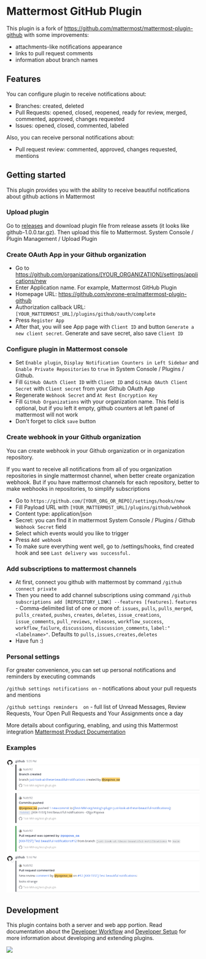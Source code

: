# Mattermost GitHub Plugin

This plugin is a fork of https://github.com/mattermost/mattermost-plugin-github with some improvements:

* attachments-like notifications appearance
* links to pull request comments
* information about branch names

## Features

You can configure plugin to receive notifications about:
* Branches: created, deleted
* Pull Requests: opened, closed, reopened, ready for review, merged, commented, approved, changes requested
* Issues: opened, closed, commented, labeled

Also, you can receive personal notifications about:
* Pull request review: commented, approved, changes requested, mentions

## Getting started

This plugin provides you with the ability to receive beautiful notifications about github actions in Mattermost

### Upload plugin
Go to [releases](https://github.com/evrone-erp/mattermost-plugin-github/releases) and download plugin file from release assets (it looks like github-1.0.0.tar.gz).
Then upload this file to Mattermost. System Console / Plugin Management / Upload Plugin 

### Create OAuth App in your Github organization
* Go to https://github.com/organizations/[YOUR_ORGANIZATION]/settings/applications/new
* Enter Application name. For example, Mattermost GitHub Plugin
* Homepage URL: https://github.com/evrone-erp/mattermost-plugin-github
* Authorization callback URL: `[YOUR_MATTERMOST_URL]/plugins/github/oauth/complete`
* Press `Register App`
* After that, you will see App page with `Client ID` and button `Generate a new client secret`. Generate and save secret, also save `Client ID`

### Configure plugin in Mattermost console
* Set `Enable plugin`, `Display Notification Counters in Left Sidebar` and `Enable Private Repositories` to `true` in System Console / Plugins / Github.
* Fill `GitHub OAuth Client ID` with `Client ID` and `GitHub OAuth Client Secret` with `Client secret` from your Github OAuth App
* Regenerate `Webhook Secret` and `At Rest Encryption Key`
* Fill `GitHub Organizations` with your organization name. This field is optional, but if you left it empty, github counters at left panel of mattermost will not work
* Don't forget to click `save` button

### Create webhook in your Github organization
You can create webhook in your Github organization or in organization repository.

If you want to receive all notifications from all of you organization repositories in single mattermost channel, when better create organization webhook.
But if you have mattermost channels for each repository, better to make webhooks in repositories, to simplify subscriptions
* Go to `https://github.com/[YOUR_ORG_OR_REPO]/settings/hooks/new`
* Fill Payload URL with `[YOUR_MATTERMOST_URL]/plugins/github/webhook`
* Content type: application/json
* Secret: you can find it in mattermost System Console / Plugins / Github `Webhook Secret` field
* Select which events would you like to trigger
* Press `Add webhook`
* To make sure everything went well, go to /settings/hooks, find created hook and see `Last delivery was successful.`


### Add subscriptions to mattermost channels
* At first, connect you github with mattermost by command `/github connect private`
* Then you need to add channel subscriptions using command `/github subscriptions add [REPOSITORY_LINK] --features [features]`. 
`features` - Comma-delimited list of one or more of: `issues`, `pulls`, `pulls_merged`, `pulls_created`, `pushes`, `creates`, `deletes`, `issue_creations`, `issue_comments`, `pull_reviews`, `releases`, `workflow_success`, `workflow_failure`, `discussions`, `discussion_comments`, `label:"<labelname>"`. Defaults to `pulls,issues,creates,deletes`
* Have fun :)

### Personal settings
For greater convenience, you can set up personal notifications and reminders by executing commands

`/github settings notifications on` - notifications about your pull requests and mentions

`/github settings reminders  on` - full list of Unread Messages, Review Requests, Your Open Pull Requests and Your Assignments once a day   

More details about configuring, enabling, and using this Mattermost integration [Mattermost Product Documentation](https://docs.mattermost.com/integrate/github-interoperability.html)

### Examples

![img.png](img.png)

## Development

This plugin contains both a server and web app portion. Read documentation about the [Developer Workflow](https://developers.mattermost.com/integrate/plugins/developer-workflow/) and [Developer Setup](https://developers.mattermost.com/integrate/plugins/developer-setup/) for more information about developing and extending plugins.


[<img src="https://evrone.com/logo/evrone-sponsored-logo.png" width=231>](https://evrone.com/?utm_source=github&utm_medium=mattermost-plugin-github)
